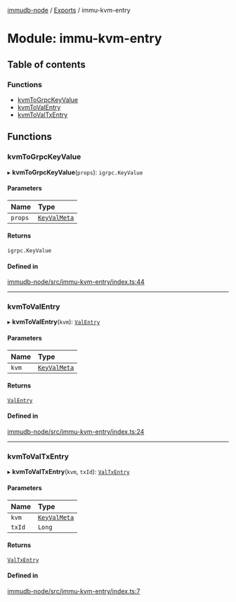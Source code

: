 [immudb-node](../README.md) / [Exports](../modules.md) / immu-kvm-entry

# Module: immu-kvm-entry

## Table of contents

### Functions

- [kvmToGrpcKeyValue](immu_kvm_entry.md#kvmtogrpckeyvalue)
- [kvmToValEntry](immu_kvm_entry.md#kvmtovalentry)
- [kvmToValTxEntry](immu_kvm_entry.md#kvmtovaltxentry)

## Functions

### kvmToGrpcKeyValue

▸ **kvmToGrpcKeyValue**(`props`): `igrpc.KeyValue`

#### Parameters

| Name | Type |
| :------ | :------ |
| `props` | [`KeyValMeta`](types_KeyValMeta.md#keyvalmeta) |

#### Returns

`igrpc.KeyValue`

#### Defined in

[immudb-node/src/immu-kvm-entry/index.ts:44](https://github.com/codenotary/immudb-node/blob/fe12060/immudb-node/src/immu-kvm-entry/index.ts#L44)

___

### kvmToValEntry

▸ **kvmToValEntry**(`kvm`): [`ValEntry`](types_Entry.md#valentry)

#### Parameters

| Name | Type |
| :------ | :------ |
| `kvm` | [`KeyValMeta`](types_KeyValMeta.md#keyvalmeta) |

#### Returns

[`ValEntry`](types_Entry.md#valentry)

#### Defined in

[immudb-node/src/immu-kvm-entry/index.ts:24](https://github.com/codenotary/immudb-node/blob/fe12060/immudb-node/src/immu-kvm-entry/index.ts#L24)

___

### kvmToValTxEntry

▸ **kvmToValTxEntry**(`kvm`, `txId`): [`ValTxEntry`](types_TxEntry.md#valtxentry)

#### Parameters

| Name | Type |
| :------ | :------ |
| `kvm` | [`KeyValMeta`](types_KeyValMeta.md#keyvalmeta) |
| `txId` | `Long` |

#### Returns

[`ValTxEntry`](types_TxEntry.md#valtxentry)

#### Defined in

[immudb-node/src/immu-kvm-entry/index.ts:7](https://github.com/codenotary/immudb-node/blob/fe12060/immudb-node/src/immu-kvm-entry/index.ts#L7)
